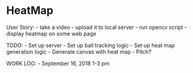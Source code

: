 # HeatMap
User Story: 
    - take a video
    - upload it to local server
    - run opencv script
    - display heatmap on some web page

TODO:
    - Set up server
    - Set up ball tracking logic
    - Set up heat map generation logic
    - Generate canvas with heat map
    - Pitch? 

WORK LOG:
    - September 16, 2018 1-3 pm 

